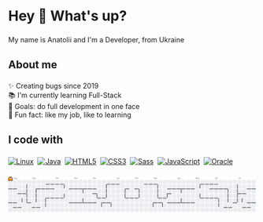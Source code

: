 <h1 align="left">Hey 👋 What's up?</h1>

###

<p align="left">My name is Anatolii and I'm a Developer, from Ukraine</p>

###

<h2 align="left">About me</h2>

###

<p align="left">
  ✨ Creating bugs since 2019<br>
  📚 I'm currently learning Full-Stack<br>
  🎯 Goals: do full development in one face<br>
  🎲 Fun fact: like my job, like to learning
</p>

###

<h2 align="left">I code with</h2>

###

<p align="left">
<a href="https://www.linux.org" target="_blank" rel="noreferrer"><img src="https://raw.githubusercontent.com/danielcranney/readme-generator/main/public/icons/skills/linux-colored.svg" width="36" height="36" alt="Linux" title="Linux"/></a>&nbsp;
<a href="https://www.oracle.com/java/" target="_blank" rel="noreferrer"><img src="https://raw.githubusercontent.com/danielcranney/readme-generator/main/public/icons/skills/java-colored.svg" width="36" height="36" alt="Java" title="Java"/></a>&nbsp;
<a href="https://developer.mozilla.org/en-US/docs/Glossary/HTML5" target="_blank" rel="noreferrer"><img src="https://raw.githubusercontent.com/danielcranney/readme-generator/main/public/icons/skills/html5-colored.svg" width="36" height="36" alt="HTML5" title="HTML5"/></a>&nbsp;
<a href="https://www.w3.org/TR/CSS/#css" target="_blank" rel="noreferrer"><img src="https://raw.githubusercontent.com/danielcranney/readme-generator/main/public/icons/skills/css3-colored.svg" width="36" height="36" alt="CSS3" title="CSS3"/></a>&nbsp;
<a href="https://sass-lang.com/" target="_blank" rel="noreferrer"><img src="https://raw.githubusercontent.com/danielcranney/readme-generator/main/public/icons/skills/sass-colored.svg" width="36" height="36" alt="Sass" title="Sass"/></a>&nbsp;
<a href="https://developer.mozilla.org/en-US/docs/Web/JavaScript" target="_blank" rel="noreferrer"><img src="https://raw.githubusercontent.com/danielcranney/readme-generator/main/public/icons/skills/javascript-colored.svg" width="36" height="36" alt="JavaScript" title="JavaScript"/></a>&nbsp;
<a href="https://www.oracle.com/uk/index.html" target="_blank" rel="noreferrer"><img src="https://raw.githubusercontent.com/danielcranney/readme-generator/main/public/icons/skills/oracle-colored.svg" width="36" height="36" alt="Oracle" title="Oracle"/></a>
</p>

###


<picture>
  <source media="(prefers-color-scheme: dark)" srcset="https://raw.githubusercontent.com/stasiukevych/stasiukevych/output/pacman-contribution-graph-dark.svg">
  <source media="(prefers-color-scheme: light)" srcset="https://raw.githubusercontent.com/stasiukevych/stasiukevych/output/pacman-contribution-graph.svg">
  <img alt="pacman contribution graph" src="https://raw.githubusercontent.com/stasiukevych/stasiukevych/output/pacman-contribution-graph.svg">
</picture>



###
